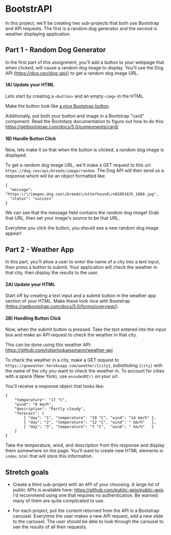 # BootstrAPI

In this project, we'll be creating two sub-projects that both use Bootstrap and API requests. The first is a random dog generator and the second is weather displaying application.

## Part 1 - Random Dog Generator

In the first part of this assignment, you'll add a button to your webpage that
when clicked, will cause a random dog image to display. You'll use the Dog API (https://dog.ceo/dog-api/) to get a random dog image URL.

#### 1A) Update your HTML

Lets start by creating a `<button>` and an empty `<img>` in the HTML. 

Make the button look like [a nice Bootstrap button](https://getbootstrap.com/docs/5.0/components/buttons/). 

Additionally, put both your button and image in a Bootstrap "card"
component. Read the Bootstarp documentation to figure out how to do this: https://getbootstrap.com/docs/5.0/components/card/

#### 1B) Handle Button Click

Now, lets make it so that when the button is clicked, a random dog image is displayed.

To get a random dog image URL, we'll make a GET request to this url: `https://dog.ceo/api/breeds/image/random`. The Dog API will then send us a response which will be
an object formatted like:
```
{ 
  "message": "https:\/\/images.dog.ceo\/breeds\/otterhound\/n02091635_1860.jpg",
  "status": "success"
}
```

We can see that the message field contains the random dog image! Grab that URL, then set
your image's source to be that URL.

Everytime you click the button, you should see a new random dog image appear!

## Part 2 - Weather App

In this part, you'll allow a user to enter the name of a city into a text input,
then press a button to submit. Your application will check the weather in that city,
then display the results to the user.

#### 2A) Update your HTML

Start off by creating a text input and a submit button in the weather app section of your
HTML. Make these look nice with Bootstrap (https://getbootstrap.com/docs/5.0/forms/overview/).

#### 2B) Handling Button Click

Now, when the submit button is pressed. Take the text entered into the input box
and make an API request to check the weather in that city.

This can be done using this weather API: https://github.com/robertoduessmann/weather-api

To check the weather in a city, make a GET request to `https://goweather.herokuapp.com/weather/{city}`,
substituting `{city}` with the name of the city you want to check the weather in.  To account for cities with a space (New York), use `encodeURI()` on your url.

You'll receive a response object that looks like:
```
{
    "temperature": "17 °C",
    "wind": "9 km/h",
    "description": "Partly cloudy",
    "forecast": [
        { "day": "1", "temperature": "19 °C", "wind": "14 km/h" },
        { "day": "2", "temperature": "12 °C", "wind": " km/h"   },
        { "day": "3", "temperature": "7 °C",  "wind": " km/h"   }
    ]
}
```

Take the temperature, wind, and description from this response and display them
somewhere on the page. You'll want to create new HTML elements in `index.html` that
will store this information.

## Stretch goals

* Create a third sub-project with an API of your choosing. A large list of public
APIs is available here: https://github.com/public-apis/public-apis I'd recommend
using one that requires no authentication. Be warned: many of them are quite complicated
to use.

* For each project, put the content returned from the API in a Bootstrap carousel.
Everytime the user makes a new API request, add a new slide to the carousel. The user
should be able to look through the carousel to see the results of all their requests.
